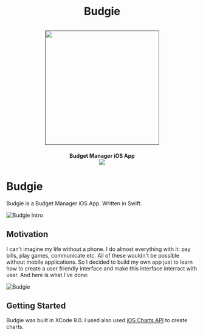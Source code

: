 <h1 align="center">
    <br>
    Budgie
    <br>
    <br>
    <a href=""><img src="https://github.com/angieshu/Budgie/blob/master/img/budgie_intro.gif" width="300"></a>
    <br>
</h1>

<h4 align="center">
    Budget Manager iOS App
    <br>
    <a href=""><img src="https://github.com/angieshu/Budgie/blob/master/img/budgie_screenshots.png" "width="300"></a>
    <br>
</h4>

# Budgie

Budgie is a Budget Manager iOS App. Written in Swift.

![Budgie Intro](https://github.com/angieshu/Budgie/blob/master/img/budgie_intro.gif)

## Motivation

I can't imagine my life without a phone. I do almost everything with it: pay bills, play games, communicate etc. All of these wouldn't be possible without mobile applications. So I decided to build my own app just to learn how to create a user friendly interface and make this interface interract with user. 
And here is what I've done: 

![Budgie](https://github.com/angieshu/Budgie/blob/master/img/budgie_screenshots.png)

## 

## Getting Started

Budgie was built in XCode 8.0. I used also used [iOS Charts API](https://github.com/danielgindi/Charts) to create charts.

